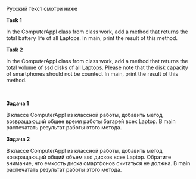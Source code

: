 Русский текст смотри ниже


**Task 1**

In the ComputerAppl class from class work, add a method that returns the total battery life of all Laptops. In main, print the result of this method.

**Task 2**

In the ComputerAppl class from class work, add a method that returns the total volume of ssd disks of all Laptops. Please note that the disk capacity of smartphones should not be counted. In main, print the result of this method.

<br/>

**Задача 1**

В классе ComputerAppl из классной работы, добавить метод возвращающий общее время работы батарей всех Laptop. В main распечатать результат работы этого метода.


**Задача 2**

В классе ComputerAppl из классной работы, добавить метод возвращающий общий объем ssd дисков всех Laptop. Обратите внимание, что емкость диска смартфонов считаться не должна. В main распечатать результат работы этого метода.